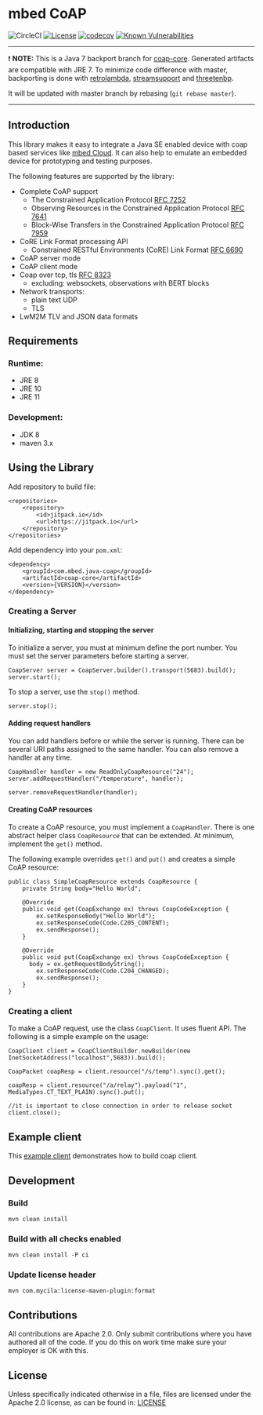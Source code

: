 mbed CoAP
=========

![CircleCI](https://img.shields.io/circleci/project/github/ARMmbed/java-coap/java7-backport.svg)
[![License](https://img.shields.io/badge/license-Apache%202.0-brightgreen.svg)](LICENSE)
[![codecov](https://codecov.io/gh/ARMmbed/java-coap/branch/master/graph/badge.svg)](https://codecov.io/gh/ARMmbed/java-coap)
[![Known Vulnerabilities](https://snyk.io/test/github/armmbed/java-coap/badge.svg)](https://snyk.io/test/github/armmbed/java-coap)

---

:exclamation: **NOTE:** 
This is a Java 7 backport branch for [coap-core](coap-core). Generated artifacts are compatible with JRE 7. 
To minimize code difference with master, backporting is done with [retrolambda](https://github.com/orfjackal/retrolambda), [streamsupport](https://github.com/streamsupport/streamsupport) 
and [threetenbp](https://github.com/ThreeTen/threetenbp).

It will be updated with master branch by rebasing (`git rebase master`). 

----

Introduction
------------

This library makes it easy to integrate a Java SE enabled device with coap based services like [mbed Cloud](https://www.mbed.com/en/platform/cloud). 
It can also help to emulate an embedded device for prototyping and testing purposes. 

The following features are supported by the library:

* Complete CoAP support
    - The Constrained Application Protocol [RFC 7252](https://tools.ietf.org/html/rfc7252)
    - Observing Resources in the Constrained Application Protocol [RFC 7641](https://tools.ietf.org/html/rfc7641)
    - Block-Wise Transfers in the Constrained Application Protocol [RFC 7959](https://tools.ietf.org/html/rfc7959)
* CoRE Link Format processing API
    - Constrained RESTful Environments (CoRE) Link Format [RFC 6690](https://tools.ietf.org/html/rfc6690)
* CoAP server mode
* CoAP client mode
* Coap over tcp, tls [RFC 8323](https://tools.ietf.org/html/rfc8323)
    - excluding: websockets, observations with BERT blocks
* Network transports:
    - plain text UDP
    - TLS
* LwM2M TLV and JSON data formats

Requirements
------------

### Runtime:

* JRE 8
* JRE 10
* JRE 11

### Development:

* JDK 8
* maven 3.x


Using the Library
-----------------

Add repository to build file:

    <repositories>
		<repository>
		    <id>jitpack.io</id>
		    <url>https://jitpack.io</url>
		</repository>
	</repositories>

Add dependency into your `pom.xml`:

    <dependency>
        <groupId>com.mbed.java-coap</groupId>
        <artifactId>coap-core</artifactId>
        <version>{VERSION}</version>
    </dependency>


### Creating a Server

#### Initializing, starting and stopping the server

To initialize a server, you must at minimum define the port number. You must set the server parameters before starting a server. 

    CoapServer server = CoapServer.builder().transport(5683).build();
    server.start();

To stop a server, use the `stop()` method.
	
    server.stop();


#### Adding request handlers

You can add handlers before or while the server is running. There can be several URI paths assigned to the same handler. 
You can also remove a handler at any time.

    CoapHandler handler = new ReadOnlyCoapResource("24");
    server.addRequestHandler("/temperature", handler);
    
    server.removeRequestHandler(handler);



#### Creating CoAP resources

To create a CoAP resource, you must implement a `CoapHandler`. There is one abstract helper class `CoapResource` that can be extended. At minimum, implement the `get()` method. 

The following example overrides `get()` and `put()` and creates a simple CoAP resource:

    public class SimpleCoapResource extends CoapResource {
        private String body="Hello World";
        
        @Override
        public void get(CoapExchange ex) throws CoapCodeException {
            ex.setResponseBody("Hello World");
            ex.setResponseCode(Code.C205_CONTENT);
            ex.sendResponse();
        }
        
        @Override
        public void put(CoapExchange ex) throws CoapCodeException {
          body = ex.getRequestBodyString();        
            ex.setResponseCode(Code.C204_CHANGED);
            ex.sendResponse();
        }
    }

### Creating a client


To make a CoAP request, use the class `CoapClient`. It uses fluent API. The following is a simple example on the usage:

    CoapClient client = CoapClientBuilder.newBuilder(new InetSocketAddress("localhost",5683)).build();
    
    CoapPacket coapResp = client.resource("/s/temp").sync().get();
    
    coapResp = client.resource("/a/relay").payload("1", MediaTypes.CT_TEXT_PLAIN).sync().put();
        
    //it is important to close connection in order to release socket
    client.close();
    

Example client
--------------

This [example client](example-client) demonstrates how to build coap client.


Development
-----------

### Build

    mvn clean install
     
### Build with all checks enabled
     
    mvn clean install -P ci

### Update license header

    mvn com.mycila:license-maven-plugin:format


Contributions
-------------

All contributions are Apache 2.0. Only submit contributions where you have authored all of the code. If you do this on work time make sure your employer is OK with this.

License
-------

Unless specifically indicated otherwise in a file, files are licensed under the Apache 2.0 license, 
as can be found in: [LICENSE](LICENSE)
